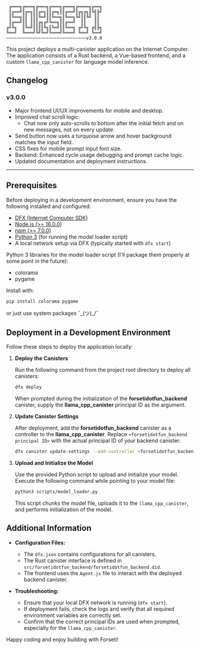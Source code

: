 ```
 ╔═══╗╔═══╗╔═══╗╔═══╗╔═══╗╔════╗╔══╗
 ║╔══╝║╔═╗║║╔═╗║║╔═╗║║╔══╝║╔╗╔╗║╚╣╠╝
 ║╚══╗║║ ║║║╚═╝║║╚══╗║╚══╗╚╝║║╚╝ ║║ 
 ║╔══╝║║ ║║║╔╗╔╝╚══╗║║╔══╝  ║║   ║║ 
╔╝╚╗  ║╚═╝║║║║╚╗║╚═╝║║╚══╗ ╔╝╚╗ ╔╣╠╗
╚══╝  ╚═══╝╚╝╚═╝╚═══╝╚═══╝ ╚══╝ ╚══╝
~~~~~~~~~~~~~~~~~~~~~~~~~~~~~~v3.0.0
```

This project deploys a multi-canister application on the Internet Computer. The application consists of a Rust backend, a Vue-based frontend, and a custom `llama_cpp_canister` for language model inference.

## Changelog

### v3.0.0


- Major frontend UI/UX improvements for mobile and desktop.
- Improved chat scroll logic:  
  - Chat now only auto-scrolls to bottom after the initial fetch and on new messages, not on every update.
- Send button now uses a turquoise arrow and hover background matches the input field.
- CSS fixes for mobile prompt input font size.
- Backend: Enhanced cycle usage debugging and prompt cache logic.
- Updated documentation and deployment instructions.

---

## Prerequisites

Before deploying in a development environment, ensure you have the following installed and configured:
- [DFX (Internet Computer SDK)](https://internetcomputer.org/docs/current/developer-docs/quickstart)
- [Node.js (>= 16.0.0)](https://nodejs.org/)
- [npm (>= 7.0.0)](https://www.npmjs.com/)
- [Python 3](https://www.python.org/) (for running the model loader script)
- A local network setup via DFX (typically started with `dfx start`)

Python 3 libraries for the model loader script (I'll package them properly at some point in the future):
- colorama
- pygame

Install with:
```bash
pip install colorama pygame
``` 
or just use system packages ¯\_(ツ)_/¯

## Deployment in a Development Environment

Follow these steps to deploy the application locally:

1. **Deploy the Canisters**

   Run the following command from the project root directory to deploy all canisters:

   ```bash
   dfx deploy
   ```

   When prompted during the initialization of the **forsetidotfun_backend** canister, supply the **llama_cpp_canister** principal ID as the argument.

2. **Update Canister Settings**

   After deployment, add the **forsetidotfun_backend** canister as a controller to the **llama_cpp_canister**. Replace `<forsetidotfun_backend principal ID>` with the actual principal ID of your backend canister:

   ```bash
   dfx canister update-settings --add-controller <forsetidotfun_backend principal ID> llama_cpp_canister
   ```

3. **Upload and Initialize the Model**

   Use the provided Python script to upload and initialize your model. Execute the following command while pointing to your model file:

   ```bash
   python3 scripts/model_loader.py
   ```

   This script chunks the model file, uploads it to the `llama_cpp_canister`, and performs initialization of the model.

## Additional Information

- **Configuration Files:**  
  - The `dfx.json` contains configurations for all canisters.
  - The Rust canister interface is defined in `src/forsetidotfun_backend/forsetidotfun_backend.did`.
  - The frontend uses the `Agent.js` file to interact with the deployed backend canister.

- **Troubleshooting:**  
  - Ensure that your local DFX network is running (`dfx start`).
  - If deployment fails, check the logs and verify that all required environment variables are correctly set.
  - Confirm that the correct principal IDs are used when prompted, especially for the `llama_cpp_canister`.


Happy coding and enjoy building with Forseti!
